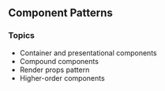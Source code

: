 ## Component Patterns

### Topics

- Container and presentational components
- Compound components
- Render props pattern
- Higher-order components
